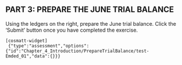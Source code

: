 ## PART 3: PREPARE THE JUNE TRIAL BALANCE 

Using the ledgers on the right, prepare the June trial balance. Click the ‘Submit’ button once you have completed the exercise.

```
[cosmatt-widget]
 {"type":"assessment","options":{"id":"Chapter_4_Introduction/PrepareTrialBalance/test-Emded_01","data":{}}} 
```

